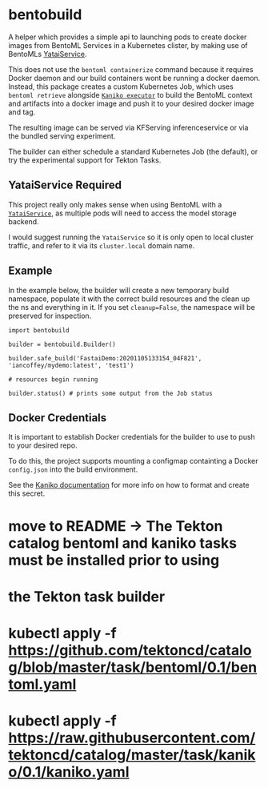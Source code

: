 # bentobuild

A helper which provides a simple api to launching pods to create docker images from BentoML Services in a Kubernetes clister, by making use of BentoMLs [YataiService](https://docs.bentoml.org/en/latest/concepts.html#customizing-model-repository).

This does not use the `bentoml containerize` command because it requires Docker daemon and our build containers wont be running a docker daemon. Instead, this package creates a custom Kubernetes Job, which uses` bentoml retrieve` alongside [`Kaniko executor`](https://github.com/GoogleContainerTools/kaniko) to build the BentoML context and artifacts into a docker image and push it to your desired docker image and tag.

The resulting image can be served via KFServing inferenceservice or via the bundled serving experiment.

The builder can either schedule a standard Kubernetes Job (the default), or try the experimental support for Tekton Tasks.

## YataiService Required

This project really only makes sense when using BentoML with a [`YataiService`](https://docs.bentoml.org/en/latest/concepts.html#customizing-model-repository), as multiple pods will need to access the model storage backend.

I would suggest running the `YataiService` so it is only open to local cluster traffic, and refer to it via its `cluster.local` domain name.

## Example

In the example below, the builder will create a new temporary build namespace, populate it with the correct build resources and the clean up the ns and everything in it. If you set `cleanup=False`, the namespace will be preserved for inspection.

```
import bentobuild

builder = bentobuild.Builder()

builder.safe_build('FastaiDemo:20201105133154_04F821', 'iancoffey/mydemo:latest', 'test1')

# resources begin running

builder.status() # prints some output from the Job status

```

## Docker Credentials

It is important to establish Docker credentials for the builder to use to push to your desired repo.

To do this, the project supports mounting a configmap containting a Docker `config.json` into the build environment.

See the [Kaniko documentation](https://github.com/GoogleContainerTools/kaniko/blob/master/README.md#pushing-to-different-registries) for more info on how to format and create this secret.

# move to README -> The Tekton catalog bentoml and kaniko tasks must be installed prior to using
# the Tekton task builder
# kubectl apply -f https://github.com/tektoncd/catalog/blob/master/task/bentoml/0.1/bentoml.yaml
# kubectl apply -f https://raw.githubusercontent.com/tektoncd/catalog/master/task/kaniko/0.1/kaniko.yaml

